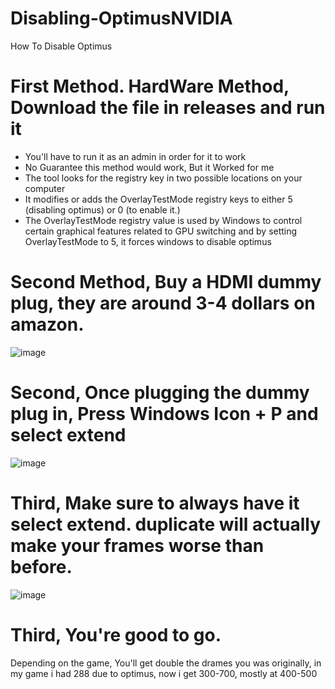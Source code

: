 # Disabling-OptimusNVIDIA
How To Disable Optimus

# First Method. HardWare Method, Download the file in releases and run it
- You'll have to run it as an admin in order for it to work
- No Guarantee this method would work, But it Worked for me
- The tool looks for the registry key in two possible locations on your computer
- It modifies or adds the OverlayTestMode registry keys to either 5 (disabling optimus) or 0 (to enable it.)
- The OverlayTestMode registry value is used by Windows to control certain graphical features related to GPU switching and by setting OverlayTestMode to 5, it forces windows to disable optimus


# Second Method, Buy a HDMI dummy plug, they are around 3-4 dollars on amazon.

![image](https://github.com/user-attachments/assets/abc12a87-2311-4b0d-b994-96e0d52625eb)

# Second, Once plugging the dummy plug in, Press Windows Icon + P and select extend
![image](https://github.com/user-attachments/assets/572fe7bb-093a-4bc0-a566-4bf5b498e60d)

# Third, Make sure to always have it select extend. duplicate will actually make your frames worse than before.
![image](https://github.com/user-attachments/assets/1a7e8440-a443-42db-ba8e-877031d292df)


# Third, You're good to go. 
Depending on the game, You'll get double the drames you was originally, in my game i had 288 due to optimus, now i get 300-700, mostly at 400-500 
